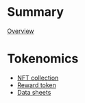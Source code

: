 # Summary

<!-- markdownlint-disable MD025 -->

[Overview](Overview.md)

# Tokenomics

- [NFT collection](Tokenomics/NFTCollection.md)
- [Reward token](Tokenomics/Token.md)
- [Data sheets](Tokenomics/DataSheets.md)
